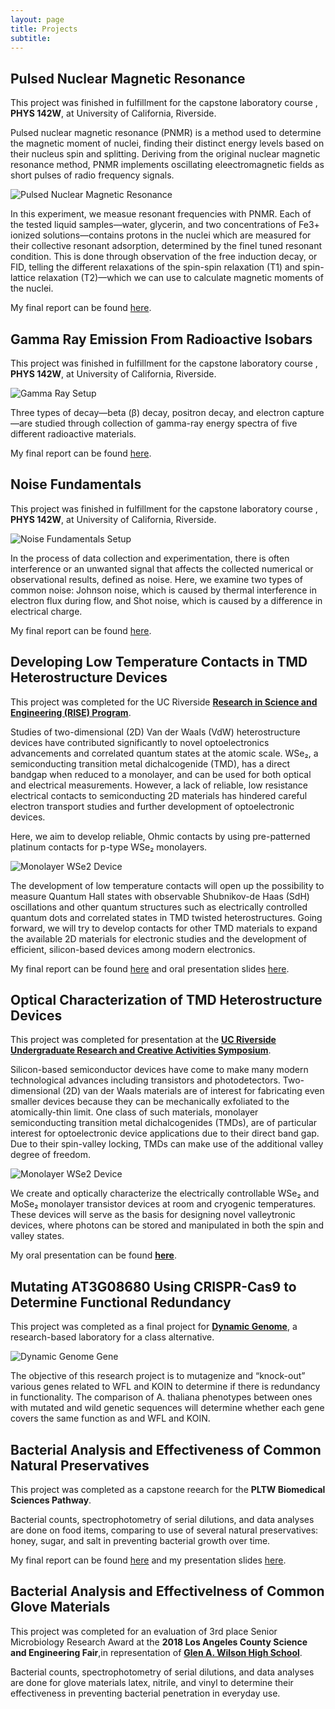 ```yaml
---
layout: page
title: Projects
subtitle: 
---
```


## Pulsed Nuclear Magnetic Resonance

This project was finished in fulfillment for the capstone laboratory course , **PHYS 142W**, at University of California, Riverside.

Pulsed nuclear magnetic resonance (PNMR) is a method used to determine the magnetic moment of nuclei, finding their distinct energy levels based on their nucleus spin and splitting. Deriving from the original nuclear magnetic resonance method, PNMR implements oscillating eleectromagnetic fields as short pulses of radio frequency signals.

![Pulsed Nuclear Magnetic Resonance](assets/img/pnmr.jpg)

In this experiment, we measue resonant frequencies with PNMR. Each of the tested liquid samples—water, glycerin, and two concentrations of Fe3+ ionized solutions—contains protons in the nuclei which are measured for their collective resonant adsorption, determined by the finel tuned resonant condition. This is done through observation of the free induction decay, or FID, telling the different relaxations of the spin-spin relaxation (T1) and spin-lattice relaxation (T2)—which we can use to calculate magnetic moments of the nuclei.

My final report can be found [here](assets/files/Pulsed_Nuclear_Magnetic_Resonance.pdf).

## Gamma Ray Emission From Radioactive Isobars

This project was finished in fulfillment for the capstone laboratory course , **PHYS 142W**, at University of California, Riverside.

![Gamma Ray Setup](assets/img/gamma-ray.jpg)

Three types of decay—beta (β) decay, positron decay, and electron capture—are studied through collection of gamma-ray energy spectra of five different radioactive materials. 

My final report can be found [here](assets/files/Gamma_Ray_Emission_from_Radioactive_Isobars.pdf).

## Noise Fundamentals

This project was finished in fulfillment for the capstone laboratory course , **PHYS 142W**, at University of California, Riverside.

![Noise Fundamentals Setup](assets/img/noise-fund.jpg)

In the process of data collection and experimentation, there is often interference or an unwanted signal that affects the collected numerical or observational results, defined as noise. Here, we examine two types of common noise: Johnson noise, which is caused by thermal interference in electron flux during flow, and Shot noise, which is caused by a difference in electrical charge.

My final report can be found [here](assets/files/Noise_Fundamentals.pdf).

## Developing Low Temperature Contacts in TMD Heterostructure Devices

This project was completed for the UC Riverside [**Research in Science and Engineering (RISE) Program**](https://rise.ucr.edu/).

Studies of two-dimensional (2D) Van der Waals (VdW) heterostructure devices have contributed significantly to novel optoelectronics advancements and correlated quantum states at the atomic scale. WSe₂, a semiconducting transition metal dichalcogenide (TMD), has a direct bandgap when reduced to a monolayer, and can be used for both optical and electrical measurements. However, a lack of reliable, low resistance electrical contacts to semiconducting 2D materials has hindered careful electron transport studies and further development of optoelectronic devices.

Here, we aim to develop reliable, Ohmic contacts by using pre-patterned platinum contacts for p-type WSe₂ monolayers.

![Monolayer WSe2 Device](assets/img/rise-dev.jpg)

The development of low temperature contacts will open up the possibility to measure Quantum Hall states with observable Shubnikov-de Haas (SdH) oscillations and other quantum structures such as electrically controlled quantum dots and correlated states in TMD twisted heterostructures. Going forward, we will try to develop contacts for other TMD materials to expand the available 2D materials for electronic studies and the development of efficient, silicon-based devices among modern electronics.

My final report can be found [here](assets/files/Vanessa-Kwong-RISE-Final-Paper.pdf) and oral presentation slides [here](assets/files/Vanessa-Kwong-RISE-Oral-Presentation.pdf).

## Optical Characterization of TMD Heterostructure Devices

This project was completed for presentation at the [**UC Riverside Undergraduate Research and Creative Activities Symposium**](https://engage.ucr.edu/research/symposium).

Silicon-based semiconductor devices have come to make many modern technological advances including transistors and photodetectors. Two-dimensional (2D) van der Waals materials are of interest for fabricating even smaller devices because they can be mechanically exfoliated to the atomically-thin limit. One class of such materials, monolayer semiconducting transition metal dichalcogenides (TMDs), are of particular interest for optoelectronic device applications due to their direct band gap. Due to their spin-valley locking, TMDs can make use of the additional valley degree of freedom.

![Monolayer WSe2 Device](assets/img/ugrs-dev.jpg)

We create and optically characterize the electrically controllable WSe₂ and MoSe₂ monolayer transistor devices at room and cryogenic temperatures. These devices will serve as the basis for designing novel valleytronic devices, where photons can be stored and manipulated in both the spin and valley states.

My oral presentation can be found [**here**](https://www.youtube.com/watch?v=1-5c_JY-Y90).

## Mutating AT3G08680 Using CRISPR-Cas9 to Determine Functional Redundancy

This project was completed as a final project for [**Dynamic Genome**](https://dynamicgenome.ucr.edu/), a research-based laboratory for a class alternative.

![Dynamic Genome Gene](assets/img/dg_gene.png)

The objective of this research project is to mutagenize and “knock-out” various genes related to WFL and KOIN to determine if there is redundancy in functionality. The comparison of A. thaliana phenotypes between ones with mutated and wild genetic sequences will determine whether each gene covers the same function as and WFL and KOIN.

## Bacterial Analysis and Effectiveness of Common Natural Preservatives

This project was completed as a capstone reearch for the **PLTW Biomedical Sciences Pathway**.

Bacterial counts, spectrophotometry of serial dilutions, and data analyses are done on food items, comparing to use of several natural preservatives: honey, sugar, and salt in preventing bacterial growth over time.

My final report can be found [here](Vanessa_Kwong_DG_paper.pdf) and my presentation slides [here](Vanessa_Kwong_DG_ppt.pdf).

## Bacterial Analysis and Effectivelness of Common Glove Materials

This project was completed for an evaluation of 3rd place Senior Microbiology Research Award at the **2018 Los Angeles County Science and Engineering Fair**,in representation of [**Glen A. Wilson High School**](https://wihs.hlpschools.org/).

Bacterial counts, spectrophotometry of serial dilutions, and data analyses are done for glove materials latex, nitrile, and vinyl to determine their effectiveness in preventing bacterial penetration in everyday use.
